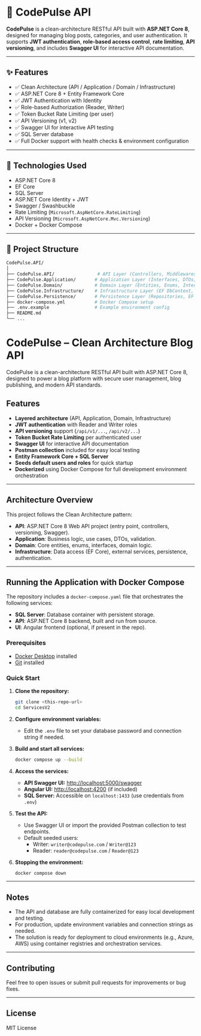 # 🚀 CodePulse API

**CodePulse** is a clean-architecture RESTful API built with **ASP.NET Core 8**, designed for managing blog posts, categories, and user authentication. It supports **JWT authentication**, **role-based access control**, **rate limiting**, **API versioning**, and includes **Swagger UI** for interactive API documentation.

---

## ✨ Features

- ✅ Clean Architecture (API / Application / Domain / Infrastructure)
- ✅ ASP.NET Core 8 + Entity Framework Core
- ✅ JWT Authentication with Identity
- ✅ Role-based Authorization (Reader, Writer)
- ✅ Token Bucket Rate Limiting (per user)
- ✅ API Versioning (v1, v2)
- ✅ Swagger UI for interactive API testing
- ✅ SQL Server database
- ✅ Full Docker support with health checks & environment configuration

---

## 🧱 Technologies Used

- ASP.NET Core 8
- EF Core
- SQL Server
- ASP.NET Core Identity + JWT
- Swagger / Swashbuckle
- Rate Limiting (`Microsoft.AspNetCore.RateLimiting`)
- API Versioning (`Microsoft.AspNetCore.Mvc.Versioning`)
- Docker + Docker Compose

---

## 🔧 Project Structure

```bash
CodePulse.API/
│
├── CodePulse.API/                # API Layer (Controllers, Middlewares, Program.cs)
├── CodePulse.Application/       # Application Layer (Interfaces, DTOs, Business Logic)
├── CodePulse.Domain/            # Domain Layer (Entities, Enums, Interfaces)
├── CodePulse.Infrastructure/    # Infrastructure Layer (EF DbContext, JWT, Logging)
├── CodePulse.Persistence/       # Persistence Layer (Repositories, EF Configs)
├── docker-compose.yml           # Docker Compose setup
├── .env.example                 # Example environment config
├── README.md
└── ...
```

# CodePulse – Clean Architecture Blog API

CodePulse is a clean-architecture RESTful API built with ASP.NET Core 8, designed to power a blog platform with secure user management, blog publishing, and modern API standards.

## Features

- **Layered architecture** (API, Application, Domain, Infrastructure)
- **JWT authentication** with Reader and Writer roles
- **API versioning** support (`/api/v1/...`, `/api/v2/...`)
- **Token Bucket Rate Limiting** per authenticated user
- **Swagger UI** for interactive API documentation
- **Postman collection** included for easy local testing
- **Entity Framework Core + SQL Server**
- **Seeds default users and roles** for quick startup
- **Dockerized** using Docker Compose for full development environment orchestration

---

## Architecture Overview

This project follows the Clean Architecture pattern:
- **API**: ASP.NET Core 8 Web API project (entry point, controllers, versioning, Swagger).
- **Application**: Business logic, use cases, DTOs, validation.
- **Domain**: Core entities, enums, interfaces, domain logic.
- **Infrastructure**: Data access (EF Core), external services, persistence, authentication.

---

## Running the Application with Docker Compose

The repository includes a `docker-compose.yaml` file that orchestrates the following services:
- **SQL Server**: Database container with persistent storage.
- **API**: ASP.NET Core 8 backend, built and run from source.
- **UI**: Angular frontend (optional, if present in the repo).

### Prerequisites

- [Docker Desktop](https://www.docker.com/products/docker-desktop) installed
- [Git](https://git-scm.com/) installed

### Quick Start

1. **Clone the repository:**
   ```sh
   git clone <this-repo-url>
   cd ServicesV2
   ```

2. **Configure environment variables:**
   - Edit the `.env` file to set your database password and connection string if needed.

3. **Build and start all services:**
   ```sh
   docker compose up --build
   ```

4. **Access the services:**
   - **API Swagger UI:** [http://localhost:5000/swagger](http://localhost:5000/swagger)
   - **Angular UI:** [http://localhost:4200](http://localhost:4200) (if included)
   - **SQL Server:** Accessible on `localhost:1433` (use credentials from `.env`)

5. **Test the API:**
   - Use Swagger UI or import the provided Postman collection to test endpoints.
   - Default seeded users:
     - Writer: `writer@codepulse.com` / `Writer@123`
     - Reader: `reader@codepulse.com` / `Reader@123`

6. **Stopping the environment:**
   ```sh
   docker compose down
   ```

---

## Notes

- The API and database are fully containerized for easy local development and testing.
- For production, update environment variables and connection strings as needed.
- The solution is ready for deployment to cloud environments (e.g., Azure, AWS) using container registries and orchestration services.

---

## Contributing

Feel free to open issues or submit pull requests for improvements or bug fixes.

---

## License

MIT License
